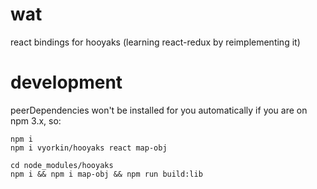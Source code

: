 # wat

react bindings for hooyaks (learning react-redux by reimplementing it)

# development

peerDependencies won't be installed for you automatically if you are on npm 3.x, so:
```
npm i
npm i vyorkin/hooyaks react map-obj
```

```
cd node_modules/hooyaks
npm i && npm i map-obj && npm run build:lib
```
